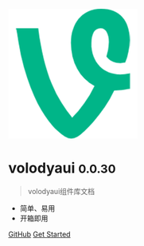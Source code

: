 <!-- _coverpage.md -->

![logo](logo.png)

# volodyaui <small>0.0.30</small>

> volodyaui组件库文档

- 简单、易用
- 开箱即用

[GitHub](https://www.npmjs.com/package/volodyaui)
[Get Started](README.md)